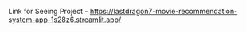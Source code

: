 Link for Seeing Project - https://lastdragon7-movie-recommendation-system-app-1s28z6.streamlit.app/
